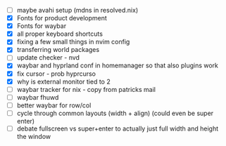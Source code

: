 - [ ] maybe avahi setup (mdns in resolved.nix)
- [x] Fonts for product development
- [x] Fonts for waybar
- [x] all proper keyboard shortcuts
- [x] fixing a few small things in nvim config
- [x] transferring world packages
- [ ] update checker - nvd
- [x] waybar and hyprland conf in homemanager so that also plugins work
- [x] fix cursor - prob hyprcurso
- [x] why is external monitor tied to 2
- [ ] waybar tracker for nix - copy from patricks mail
- [ ] waybar fhuwd
- [ ] better waybar for row/col
- [ ] cycle through common layouts (width + align) (could even be super enter)
- [ ] debate fullscreen vs super+enter to actually just full width and height the window
